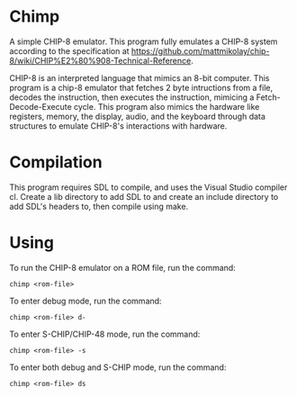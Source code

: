 # Chimp
A simple CHIP-8 emulator.
This program fully emulates a CHIP-8 system according to the specification at https://github.com/mattmikolay/chip-8/wiki/CHIP%E2%80%908-Technical-Reference.

CHIP-8 is an interpreted language that mimics an 8-bit computer. This program is a chip-8 emulator that fetches 2 byte intructions from a file, decodes the instruction, then executes the instruction, mimicing a
Fetch-Decode-Execute cycle. This program also mimics the hardware like registers, memory, the display, audio, and the keyboard through data structures to emulate CHIP-8's interactions with hardware.

# Compilation
This program requires SDL to compile, and uses the Visual Studio compiler cl. Create a lib directory to add SDL to and create an include directory to add SDL's headers to, then compile using make.

# Using
To run the CHIP-8 emulator on a ROM file, run the command:

`chimp <rom-file>`

To enter debug mode, run the command:

`chimp <rom-file> d-`

To enter S-CHIP/CHIP-48 mode, run the command:

`chimp <rom-file> -s`

To enter both debug and S-CHIP mode, run the command:

`chimp <rom-file> ds`
